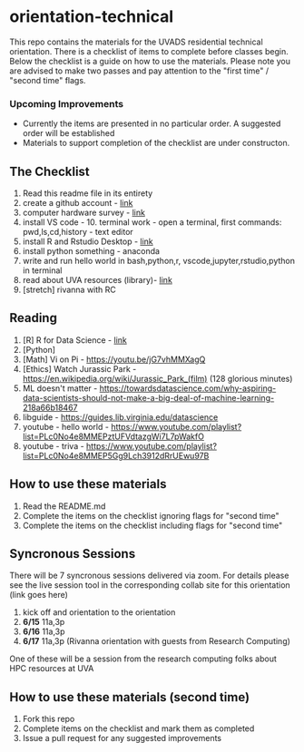 # orientation-technical
This repo contains the materials for the UVADS residential technical orientation. There is a checklist of items to complete before classes begin. Below the checklist is a guide on how to use the materials. Please note you are advised to make two passes and pay attention to the "first time" / "second time" flags.

### Upcoming Improvements
* Currently the items are presented in no particular order. A suggested order will be established
* Materials to support completion of the checklist are under constructon.

## The Checklist
1. Read this readme file in its entirety
2. create a github account - [link](https://github.com/join)
3. computer hardware survey - [link](https://forms.gle/5YAgx272e2nzYMZ36)
6. install VS code - 10. terminal work - open a terminal, first commands: pwd,ls,cd,history - text editor
4. install R and Rstudio Desktop - [link](https://rstudio.com/products/rstudio/download/#download)
5. install python something - anaconda
8. write and run hello world in bash,python,r, vscode,jupyter,rstudio,python in terminal
9. read about UVA resources (library)- [link](https://guides.lib.virginia.edu/datascience)
7. [stretch] rivanna with RC

## Reading
1. [R] R for Data Science - [link](https://learning.oreilly.com/library/view/r-for-data/9781491910382/?ar)
2. [Python]
3. [Math] Vi on Pi - https://youtu.be/jG7vhMMXagQ
4. [Ethics] Watch Jurassic Park - https://en.wikipedia.org/wiki/Jurassic_Park_(film) (128 glorious minutes)
5. ML doesn't matter - https://towardsdatascience.com/why-aspiring-data-scientists-should-not-make-a-big-deal-of-machine-learning-218a66b18467
6. libguide - https://guides.lib.virginia.edu/datascience
7. youtube - hello world - https://www.youtube.com/playlist?list=PLc0No4e8MMEPztUFVdtazgWi7L7pWakfO
8. youtube - triva - https://www.youtube.com/playlist?list=PLc0No4e8MMEP5Gg9Lch3912dRrUEwu97B

## How to use these materials
1. Read the README.md
2. Complete the items on the checklist ignoring flags for "second time"
3. Complete the items on the checklist including flags for "second time"

## Syncronous Sessions
There will be 7 syncronous sessions delivered via zoom. For details please see the live session tool in the corresponding collab site for this orientation (link goes here)
1. kick off and orientation to the orientation
2. **6/15** 11a,3p
3. **6/16** 11a,3p
4. **6/17** 11a,3p (Rivanna orientation with guests from Research Computing)

One of these will be a session from the research computing folks about HPC resources at UVA

## How to use these materials (second time)
1. Fork this repo
2. Complete items on the checklist and mark them as completed
3. Issue a pull request for any suggested improvements
